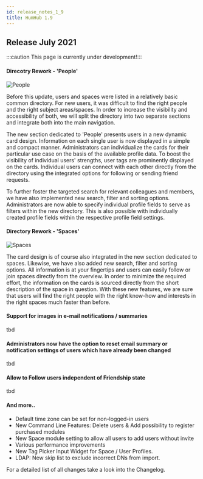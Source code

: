 ```yaml
---
id: release_notes_1_9
title: HumHub 1.9
---
```


## Release July 2021


:::caution
This page is currently under development!:::

#### Direcotry Rework - 'People'

![People](https://user-images.githubusercontent.com/38326726/125630213-3c9aa888-98e0-4f03-bb86-1847efa04c10.png)

Before this update, users and spaces were listed in a relatively basic common directory. For new users, it was difficult to find the right people and the right subject areas/spaces. In order to increase the visibility and accessibility of both, we will split the directory into two separate sections and integrate both into the main navigation.

The new section dedicated to 'People' presents users in a new dynamic card design. Information on each single user is now displayed in a simple and compact manner. Administrators can individualize the cards for their particular use case on the basis of the available profile data. To boost the visibility of individual users' strengths, user tags are prominently displayed on the cards. Individual users can connect with each other directly from the directory using the integrated options for following or sending friend requests.

To further foster the targeted search for relevant colleagues and members, we have also implemented new search, filter and sorting options. Administrators are now able to specify individual profile fields to serve as filters within the new directory. This is also possible with individually created profile fields within the respective profile field settings.

#### Directory Rework - 'Spaces'

![Spaces](https://user-images.githubusercontent.com/38326726/125630253-6da989d0-90c1-4d9a-b61d-8ee0c7e8be7b.png)

The card design is of course also integrated in the new section dedicated to spaces. Likewise, we have also added new search, filter and sorting options.  All information is at your fingertips and users can easily follow or join spaces directly from the overview. In order to minimize the required effort, the information on the cards is sourced directly from the short description of the space in question. With these new features, we are sure that users will find the right people with the right know-how and interests in the right spaces much faster than before.

#### Support for images in e-mail notifications / summaries

tbd

#### Administrators now have the option to reset email summary or notification settings of users which have already been changed

tbd

#### Allow to Follow users independent of Friendship state

tbd

#### And more..

- Default time zone can be set for non-logged-in users 
- New Command Line Features: Delete users & Add possibility to register purchased modules
- New Space module setting to allow all users to add users without invite
- Various performance improvements 
- New Tag Picker Input Widget for Space / User Profiles.
- LDAP: New skip list to exclude incorrect DNs from import. 


For a detailed list of all changes take a look into the Changelog.
